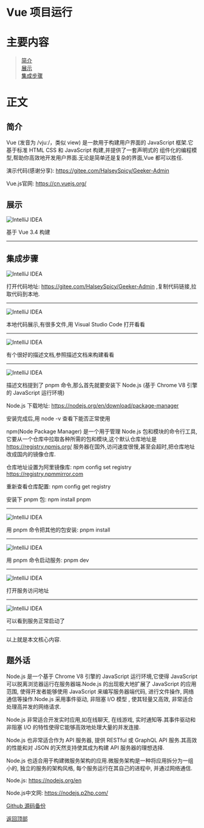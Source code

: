# Vue 项目运行

# 主要内容

> [简介](#简介)  
> [展示](#展示)  
> [集成步骤](#集成步骤)

# 正文

## 简介

Vue (发音为 /vjuː/，类似 view) 是一款用于构建用户界面的 JavaScript 框架.它基于标准 HTML CSS 和 JavaScript 构建,并提供了一套声明式的 
组件化的编程模型,帮助你高效地开发用户界面.无论是简单还是复杂的界面,Vue 都可以胜任.

演示代码(感谢分享): https://gitee.com/HalseySpicy/Geeker-Admin

Vue.js官网: https://cn.vuejs.org/

## 展示

![IntelliJ IDEA](0012_js_vue/008.png)

基于 Vue 3.4 构建

----

## 集成步骤

![IntelliJ IDEA](0012_js_vue/001.png)

打开代码地址: https://gitee.com/HalseySpicy/Geeker-Admin ,复制代码链接,拉取代码到本地.

----

![IntelliJ IDEA](0012_js_vue/002.png)

本地代码展示,有很多文件,用 Visual Studio Code 打开看看

----

![IntelliJ IDEA](0012_js_vue/003.png)

有个很好的描述文档,参照描述文档来构建看看

----

![IntelliJ IDEA](0012_js_vue/004.png)

描述文档提到了 pnpm 命令,那么首先就要安装下 Node.js (基于 Chrome V8 引擎的 JavaScript 运行环境)

Node.js 下载地址: https://nodejs.org/en/download/package-manager

安装完成后,用 node -v 查看下能否正常使用

npm(Node Package Manager) 是一个用于管理 Node.js 包和模块的命令行工具,它要从一个仓库中拉取各种所需的包和模块,这个默认仓库地址是
https://registry.npmjs.org/ 服务器在国外,访问速度很慢,甚至会超时,把仓库地址改成国内的镜像仓库.

仓库地址设置为阿里镜像库: npm config set registry https://registry.npmmirror.com

重新查看仓库配置: npm config get registry

安装下 pnpm 包: npm install pnpm

----

![IntelliJ IDEA](0012_js_vue/005.png)

用 pnpm 命令把其他的包安装: pnpm install

----

![IntelliJ IDEA](0012_js_vue/006.png)

用 pnpm 命令启动服务: pnpm dev

----

![IntelliJ IDEA](0012_js_vue/007.png)

打开服务访问地址

----

![IntelliJ IDEA](0012_js_vue/008.png)

可以看到服务正常启动了

----

以上就是本文核心内容.

## 题外话

Node.js 是一个基于 Chrome V8 引擎的 JavaScript 运行环境,它使得 JavaScript 可以脱离浏览器运行在服务器端.Node.js 的出现极大地扩展了 
JavaScript 的应用范围, 使得开发者能够使用 JavaScript 来编写服务器端代码, 进行文件操作, 网络通信等操作.Node.js 采用事件驱动, 非阻塞 I/O 模型
, 使其轻量又高效, 非常适合处理高并发的网络请求.

Node.js 非常适合开发实时应用,如在线聊天, 在线游戏, 实时通知等.其事件驱动和非阻塞 I/O 的特性使得它能够高效地处理大量的并发连接.

Node.js 也非常适合作为 API 服务器, 提供 RESTful 或 GraphQL API 服务.其高效的性能和对 JSON 的天然支持使其成为构建 API 服务器的理想选择.

Node.js 也适合用于构建微服务架构的应用.微服务架构是一种将应用拆分为一组小的, 独立的服务的架构风格, 每个服务运行在其自己的进程中, 并通过网络通信.

Node.js: https://nodejs.org/en

Node.js中文网: https://nodejs.p2hp.com/

[Github 源码备份](https://github.com/Awaion/tools/tree/master/demo012/Geeker-Admin)

[返回顶部](#主要内容)

